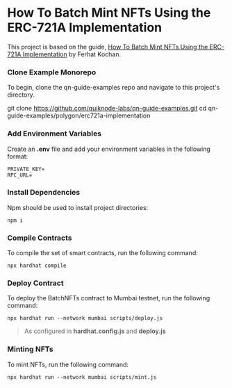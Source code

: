 # How To Batch Mint NFTs Using the ERC-721A Implementation

This project is based on the guide, [How To Batch Mint NFTs Using the ERC-721A Implementation](https://www.quicknode.com/guides/smart-contract-development/how-to-batch-mint-nfts-using-the-erc-721a-implementation) by Ferhat Kochan.

### Clone Example Monorepo

To begin, clone the qn-guide-examples repo and navigate to this project's directory.

git clone https://github.com/quiknode-labs/qn-guide-examples.git
cd qn-guide-examples/polygon/erc721a-implementation

### Add Environment Variables

Create an **.env** file and add your environment variables in the following format:

```
PRIVATE_KEY=
RPC_URL=
```

### Install Dependencies

Npm should be used to install project directories:

```
npm i
```

### Compile Contracts

To compile the set of smart contracts, run the following command:

```
npx hardhat compile
```

### Deploy Contract

To deploy the BatchNFTs contract to Mumbai testnet, run the following command:

```
npx hardhat run --network mumbai scripts/deploy.js
```

> As configured in **hardhat.config.js** and **deploy.js**


### Minting NFTs

To mint NFTs, run the following command:

```
npx hardhat run --network mumbai scripts/mint.js
```